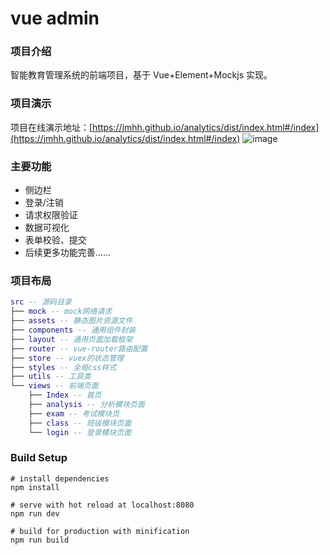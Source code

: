 # vue admin

### 项目介绍

智能教育管理系统的前端项目，基于 Vue+Element+Mockjs 实现。

### 项目演示

项目在线演示地址：[https://jmhh.github.io/analytics/dist/index.html#/index](https://jmhh.github.io/analytics/dist/index.html#/index)
![image](https://github.com/Jmhh/analytics/blob/master/public/images/index.png)

### 主要功能

- 侧边栏
- 登录/注销
- 请求权限验证
- 数据可视化
- 表单校验、提交
- 后续更多功能完善……

### 项目布局

```lua
src -- 源码目录
├── mock -- mock网络请求
├── assets -- 静态图片资源文件
├── components -- 通用组件封装
├── layout -- 通用页面加载框架
├── router -- vue-router路由配置
├── store -- vuex的状态管理
├── styles -- 全局css样式
├── utils -- 工具类
└── views -- 前端页面
    ├── Index -- 首页
    ├── analysis -- 分析模块页面
    ├── exam -- 考试模块页
    ├── class -- 班级模块页面
    └── login -- 登录模块页面
```

### Build Setup

```
# install dependencies
npm install

# serve with hot reload at localhost:8080
npm run dev

# build for production with minification
npm run build
```
